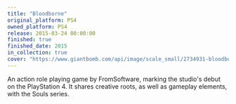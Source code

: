```yaml
---
title: "Bloodborne"
original_platform: PS4
owned_platform: PS4
release: 2015-03-24 00:00:00
finished: true
finished_date: 2015
in_collection: true
cover: "https://www.giantbomb.com/api/image/scale_small/2734931-bloodborne%20v5.jpg"
---
```


An action role playing game by FromSoftware, marking the studio's debut on the PlayStation 4. It shares creative roots, as well as gameplay elements, with the Souls series.
